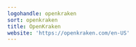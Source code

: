 ```yaml
---
logohandle: openkraken
sort: openkraken
title: OpenKraken
website: 'https://openkraken.com/en-US'
---
```

